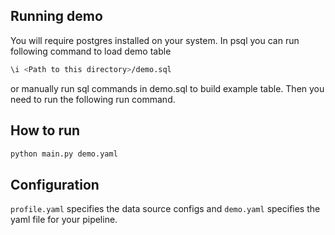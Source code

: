 ## Running demo
You will require postgres installed on your system. 
In psql you can run following command to load demo table
```bash
\i <Path to this directory>/demo.sql
```
or manually run sql commands in demo.sql to build example table. 
Then you need to run the following run command.

## How to run
```bash
python main.py demo.yaml
```

## Configuration
`profile.yaml` specifies the data source configs and
`demo.yaml` specifies the yaml file for your pipeline. 